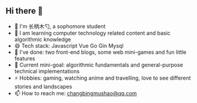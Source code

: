 ## Hi there 👋

- 🔭 I'm 长柄木勺, a sophomore student
- 🌱 I am learning computer technology related content and basic algorithmic knowledge
- 😄 Tech stack: Javascript Vue Go Gin Mysql
- 💬 I've done: two front-end blogs, some web mini-games and fun little features
- 🤔 Current mini-goal: algorithmic fundamentals and general-purpose technical implementations
- ⚡ Hobbies: gaming, watching anime and travelling, love to see different stories and landscapes
- 📫 How to reach me: changbingmushao@qq.com
